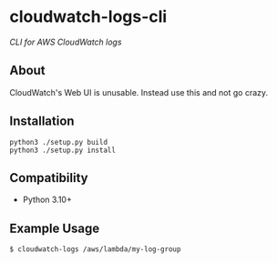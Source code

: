 cloudwatch-logs-cli
===========

_*CLI for AWS CloudWatch logs*_

About
--------

CloudWatch's Web UI is unusable.  Instead use this and not go crazy.


Installation
--------

    python3 ./setup.py build
    python3 ./setup.py install


Compatibility
--------

* Python 3.10+


Example Usage
--------

```shell
$ cloudwatch-logs /aws/lambda/my-log-group
```
